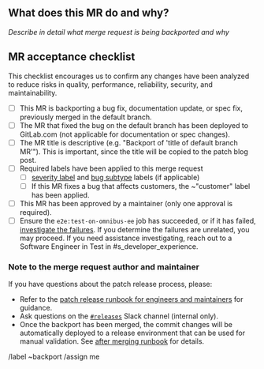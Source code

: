 <!--
Merging into stable branches in canonical projects is reserved for
GitLab patch releases https://docs.gitlab.com/policy/maintenance/#patch-releases

If you're backporting a security fix, please refer to the security merge request
template https://gitlab.com/gitlab-org/security/gitlab/blob/master/.gitlab/merge_request_templates/Security%20Release.md.
Security backport merge requests should not be opened on the GitLab canonical project.

Please don't remove this comment or other inline comments as they may be used to enforce validation rules.

template sourced from https://gitlab.com/gitlab-org/gitlab/-/blob/master/.gitlab/merge_request_templates/Stable%20Branch.md
-->

## What does this MR do and why?

_Describe in detail what merge request is being backported and why_

## MR acceptance checklist

This checklist encourages us to confirm any changes have been analyzed to reduce risks in quality, performance, reliability, security, and maintainability.

- [ ] This MR is backporting a bug fix, documentation update, or spec fix, previously merged in the default branch.
- [ ] The MR that fixed the bug on the default branch has been deployed to GitLab.com (not applicable for documentation or spec changes).
- [ ] The MR title is descriptive (e.g. "Backport of 'title of default branch MR'"). This is important, since the title will be copied to the patch blog post.
- [ ] Required labels have been applied to this merge request
  - [ ] [severity label] and [bug subtype] labels (if applicable)
  - [ ] If this MR fixes a bug that affects customers, the ~"customer" label has been applied.
- [ ] This MR has been approved by a maintainer (only one approval is required).
- [ ] Ensure the `e2e:test-on-omnibus-ee` job has succeeded, or if it has failed, [investigate the failures](https://handbook.gitlab.com/handbook/engineering/testing/guide-to-e2e-test-failure-issues/). If you determine the failures are unrelated, you may proceed. If you need assistance investigating, reach out to a Software Engineer in Test in #s_developer_experience.

### Note to the merge request author and maintainer

If you have questions about the patch release process, please:
 
- Refer to the [patch release runbook for engineers and maintainers] for guidance.
- Ask questions on the [`#releases`] Slack channel (internal only).
- Once the backport has been merged, the commit changes will be automatically deployed to a release environment that 
can be used for manual validation. See [after merging runbook] for details.

[severity label]: https://handbook.gitlab.com/handbook/engineering/infrastructure/engineering-productivity/issue-triage/#severity
[patch release runbook for engineers and maintainers]: https://gitlab.com/gitlab-org/release/docs/-/blob/master/general/patch/engineers.md
[`#releases`]: https://gitlab.slack.com/archives/C0XM5UU6B
[bug subtype]: https://handbook.gitlab.com/handbook/product/groups/product-analysis/engineering/metrics/#work-type-classification
[after merging runbook]: https://gitlab.com/gitlab-org/release/docs/-/blob/master/general/patch/engineers.md?ref_type=heads#after-merging-the-merge-request

/label ~backport
/assign me
